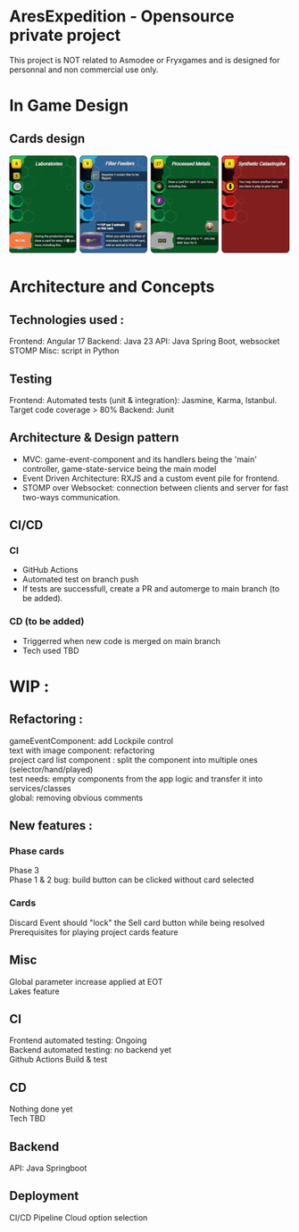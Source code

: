 # AresExpedition - Opensource private project  
This project is NOT related to Asmodee or Fryxgames and is designed for personnal and non commercial use only.

# In Game Design
## Cards design
![image](https://github.com/Mylaana/AresExpedition/blob/main/ressources/images/cards%20design.png)

# Architecture and Concepts
## Technologies used :
Frontend: Angular 17
Backend: Java 23
API: Java Spring Boot, websocket STOMP
Misc: script in Python  

## Testing
Frontend: Automated tests (unit & integration): Jasmine, Karma, Istanbul. Target code coverage > 80%
Backend: Junit  

## Architecture & Design pattern
- MVC: game-event-component and its handlers being the 'main' controller, game-state-service being the main model  
- Event Driven Architecture: RXJS and a custom event pile for frontend.  
- STOMP over Websocket: connection between clients and server for fast two-ways communication.

## CI/CD
### CI
- GitHub Actions  
- Automated test on branch push
- If tests are successfull, create a PR and automerge to main branch (to be added).

### CD (to be added)
- Triggerred when new code is merged on main branch
- Tech used TBD

# WIP : 
## Refactoring :
gameEventComponent: add Lockpile control   
text with image component: refactoring   
project card list component : split the component into multiple ones (selector/hand/played)  
test needs: empty components from the app logic and transfer it into services/classes   
global: removing obvious comments   

## New features :
### Phase cards
Phase 3  
Phase 1 & 2 bug: build button can be clicked without card selected   

### Cards
Discard Event should "lock" the Sell card button while being resolved  
Prerequisites for playing project cards feature

## Misc
Global parameter increase applied at EOT  
Lakes feature

## CI
Frontend automated testing: Ongoing  
Backend automated testing: no backend yet  
Github Actions Build & test

## CD
Nothing done yet  
Tech TBD  

## Backend
API: Java Springboot  

## Deployment
CI/CD Pipeline
Cloud option selection
